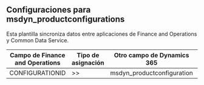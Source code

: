 ## <a name="configurations-to-msdyn_productconfigurations"></a>Configuraciones para msdyn_productconfigurations

Esta plantilla sincroniza datos entre aplicaciones de Finance and Operations y Common Data Service.

Campo de Finance and Operations | Tipo de asignación | Otro campo de Dynamics 365 | Valor predeterminado
---|---|---|---
CONFIGURATIONID | >> | msdyn_productconfiguration | 
